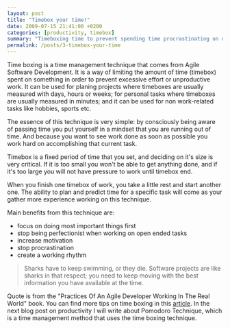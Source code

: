 ```yaml
---
layout: post
title: "Timebox your time!"
date: 2009-07-15 21:41:00 +0200
categories: [productivity, timebox]
summary: "Timeboxing time to prevent spending time procrastinating on unimportant stuff."
permalink: /posts/3-timebox-your-time
---
```


Time boxing is a time management technique that comes from Agile Software Development. It is a way of limiting the amount of time (timebox) spent on something in order to prevent excessive effort or unproductive work. It can be used for planing projects where timeboxes are usually measured with days, hours or weeks; for personal tasks where timeboxes are usually measured in minutes; and it can be used for non work-related tasks like hobbies, sports etc.

The essence of this technique is very simple: by consciously being aware of passing time you put yourself in a mindset that you are running out of time. And because you want to see work done as soon as possible you work hard on accomplishing that current task.

Timebox is a fixed period of time that you set, and deciding on it's size is very critical. If it is too small you won't be able to get anything done, and if it's too large you will not have pressure to work until timebox end.

When you finish one timebox of work, you take a little rest and start another one. The ability to plan and predict time for a specific task will come as your gather more experience working on this technique.

Main benefits from this technique are:

- focus on doing most important things first
- stop being perfectionist when working on open ended tasks
- increase motivation
- stop procrastination
- create a working rhythm

> Sharks have to keep swimming, or they die. Software projects are like sharks in that respect; you need to keep moving with the best information you have available at the time.

Quote is from the "Practices Of An Agile Developer Working In The Real World" book. You can find more tips on time boxing in this [article](http://litemind.com/time-boxing/ "Time boxing article"). In the next blog post on productivity I will write about Pomodoro Technique, which is a time management method that uses the time boxing technique.
